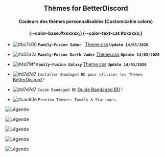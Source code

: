 <h2 align="center">Thèmes for BetterDiscord</h2>
<h4 align="center">Couleurs des thèmes personnalisables (Customizable colors)</h4>
<h4 align="center">(--color-base:#xxxxxx;)  (--color-text-cat:#xxxxxx;)</h4>

- ![#bc7c00](https://placehold.it/15/bc7c00/b5e853?text=+) **`Family-Fusion Saber `** [Theme.css](https://bibitor31.github.io/Bibitor-Themes/Saber-family.theme.csss) **`Update 14/03/2020`**

- ![#a52a2a](https://placehold.it/15/a52a2a/b5e853?text=+) **`Family-Fusion Darth Vader`** [Theme.css](https://bibitor31.github.io/Bibitor-Themes/DarthVader-family.theme.css) **`Update 14/03/2020`**

- ![#4d79ff](https://placehold.it/15/4d79ff/b5e853?text=+) **`Family-Fusion Galaxy`** [Theme.css](https://bibitor31.github.io/Bibitor-Themes/Galaxy-family.theme.css) **`Update 14/03/2020`**

- ![#d7d7d7](https://placehold.it/15/d7d7d7/b5e853?text=+) `Installer Bandaged BD pour utiliser les Thèmes`  [BetterDiscord](https://betterdiscord.net/home/) !

- ![#d7d7d7](https://placehold.it/15/d7d7d7/b5e853?text=+) `Guide Bandaged BD`  [Guide Bandaged BD](https://0x71.cc/bd/guide/) !

- ![#cac60e](https://placehold.it/15/cac60e/b5e853?text=+) `Preview Thèmes: Family & Star-wars`

![Légende](https://i.imgur.com/9vbrNdD.jpg)

![Légende](https://i.imgur.com/suyD82N.jpg)

![Légende](https://i.imgur.com/uqD1z5b.jpg)

![Légende](https://i.imgur.com/wPZN2TK.jpg)

![Légende](https://i.imgur.com/QD0h26S.jpg)
